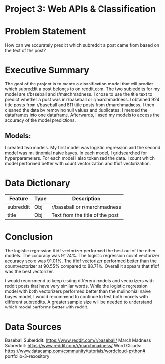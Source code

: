# Project 3: Web APIs & Classification

# Problem Statement

How can we accurately predict which subreddit a post came from based on the text of the post?

# Executive Summary

The goal of the project is to create a classification model that will predict which subreddit a post belongs to on reddit.com. The two subreddits for my model are r/baseball and r/marchmadness. I chose to use the title text to predict whether a post was in r/baseball or r/marchmadness. I obtained 924 title posts from r/baseball and 811 title posts from r/marchmadness. I then cleaned the data by removing null values and duplicates. I merged the dataframes into one dataframe. Afterwards, I used my models to access the accuracy of the model predictions.

## Models:

I created two models. My first model was logistic regression and the second model was multinomial naive bayes. In each model, I gridsearched for hyperparameters. For each model I also tokenized the data. I count which model performed better with count vectorization and tfidf vectorization. 


# Data Dictionary

| Feature | Type | Description |
| --- | --- | --- |
| subreddit | Obj | r/baseball or r/marchmadness |
| title | Obj | Text from the title of the post |

# Conclusion

The logistic regression tfidf vectorizer performed the best out of the other models. The accuracy was 91.24%. The logistic regression count vectorizer accuracy score was 91.01%. The tfidf vectorizer performed better than the countvectorizer at 90.55% compared to 88.71%. Overall it appears that tfidf was the best vectorizer. 

I would recommend to keep testing different models and vectorizers with reddit posts that have very similar words. While the logistic regression model with both vectorizers performed better than the mulinomial naive bayes model, I would recommend to continue to test both models with different subreddits. A greater sample size will be needed to understand which model performs better with reddit.

# Data Sources

Baseball Subreddit: https://www.reddit.com/r/baseball/
March Madness Subreddit: https://www.reddit.com/r/marchmadness/
Word Clouds: https://www.datacamp.com/community/tutorials/wordcloud-python# portfolio-3-repository
